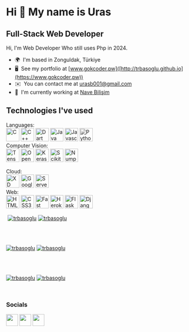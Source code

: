 Hi 👋 My name is Uras
======================

Full-Stack Web Developer
-------------------------------------------

Hi, I'm Web Developer Who still uses Php in 2024.

* 🌍  I'm based in Zonguldak, Türkiye
* 🖥️  See my portfolio at [www.gokcoder.pw]([http://trbasoglu.github.io](https://www.gokcoder.pw))
* ✉️  You can contact me at [urasb001@gmail.com](mailto:urasb001@gmail.com)
* 🚀  I'm currently working at [Nave Bilişim](https://www.navebilisim.com)

Technologies I've used
----------------------
<p align="left">
  
Languages:<br>
<a href="https://docs.microsoft.com/en-us/cpp/?view=msvc-170" target="_blank" rel="noreferrer"><img src="https://raw.githubusercontent.com/danielcranney/readme-generator/main/public/icons/skills/c-colored.svg" width="36" height="36" alt="C" /></a>
<a href="https://docs.microsoft.com/en-us/cpp/?view=msvc-170" target="_blank" rel="noreferrer"><img src="https://raw.githubusercontent.com/danielcranney/readme-generator/main/public/icons/skills/cplusplus-colored.svg" width="36" height="36" alt="C++" /></a>
<a href="https://dart.dev/" target="_blank" rel="noreferrer"><img src="https://raw.githubusercontent.com/danielcranney/readme-generator/main/public/icons/skills/dart-colored.svg" width="36" height="36" alt="Dart" /></a>
<a href="https://www.oracle.com/java/" target="_blank" rel="noreferrer"><img src="https://raw.githubusercontent.com/danielcranney/readme-generator/main/public/icons/skills/java-colored.svg" width="36" height="36" alt="Java" /></a>
<a href="https://developer.mozilla.org/en-US/docs/Web/JavaScript" target="_blank" rel="noreferrer"><img src="https://raw.githubusercontent.com/danielcranney/readme-generator/main/public/icons/skills/javascript-colored.svg" width="36" height="36" alt="Javascript" /></a>
<a href="https://www.python.org/" target="_blank" rel="noreferrer"><img src="https://raw.githubusercontent.com/danielcranney/readme-generator/main/public/icons/skills/python-colored.svg" width="36" height="36" alt="Python" style="filter: grayscale(100%)" /></a>
 <br/>
Computer Vision:<br>
    <a href="https://www.tensorflow.org" target="_blank" rel="noreferrer"><img src="https://user-images.githubusercontent.com/32790894/166164314-00ac05d3-dd70-4155-8708-01bdda6df6e6.png" width="36" height="36" alt="Tensorflow" /></a>
  <a href="https://opencv.org" target="_blank" rel="noreferrer"><img src="https://user-images.githubusercontent.com/32790894/166164341-16d7816f-b295-4ce6-a573-a7be52e492b6.png" width="36" height="36" alt="OpenCV" /></a>
  <a href="https://keras.io" target="_blank" rel="noreferrer"><img src="https://user-images.githubusercontent.com/32790894/166164368-b93054f4-eb30-4723-9264-3741f6ea180a.png" width="36" height="36" alt="Keras" /></a>
  <a href="https://scikit-learn.org" target="_blank" rel="noreferrer"><img src="https://user-images.githubusercontent.com/32790894/166164379-adc82b73-744d-460a-9a1d-8ee034267659.png" width="36" height="36" alt="Scikit-learn" /></a>
    <a href="https://numpy.org" target="_blank" rel="noreferrer"><img src="https://user-images.githubusercontent.com/32790894/166164354-03040d70-39ed-4fca-a951-dbdcc7f29c4d.png" width="36" height="36" alt="Numpy" /></a><br/>

  Cloud:          
  <a href="https://aws.amazon.com" target="_blank" rel="noreferrer"><img src="https://user-images.githubusercontent.com/32790894/166163622-5fab4463-fcda-4e9f-8746-874f1dc1f1cf.png" width="36" height="36" alt="XD" /></a>
  <a href="https://cloud.google.com" target="_blank" rel="noreferrer"><img src="https://user-images.githubusercontent.com/32790894/166163633-05d9c905-0348-4695-bf60-594ae54b6ed5.png" width="36" height="36" alt="Google Cloud Platform" /></a>
  <a href="https://www.serverless.com" target="_blank" rel="noreferrer"><img src="https://assets-global.website-files.com/60acbb950c4d6606963e1fed/60ffa106b035c8bc6a4b210e_favicon%20(1).png" width="36" height="36" alt="Serverless" /></a>
  <br/>
  Web:<br>
<a href="https://developer.mozilla.org/en-US/docs/Glossary/HTML5" target="_blank" rel="noreferrer"><img src="https://raw.githubusercontent.com/danielcranney/readme-generator/main/public/icons/skills/html5-colored.svg" width="36" height="36" alt="HTML5" /></a>
<a href="https://www.w3.org/TR/CSS/#css" target="_blank" rel="noreferrer"><img src="https://raw.githubusercontent.com/danielcranney/readme-generator/main/public/icons/skills/css3-colored.svg" width="36" height="36" alt="CSS3" /></a>
<a href="https://fastapi.tiangolo.com/" target="_blank" rel="noreferrer"><img src="https://raw.githubusercontent.com/danielcranney/readme-generator/main/public/icons/skills/fastapi-colored.svg" width="36" height="36" alt="Fast API" /></a>
<a href="https://www.heroku.com/" target="_blank" rel="noreferrer"><img src="https://raw.githubusercontent.com/danielcranney/readme-generator/main/public/icons/skills/heroku-colored.svg" width="36" height="36" alt="Heroku" /></a>
<a href="https://flask.palletsprojects.com/en/2.0.x/" target="_blank" rel="noreferrer"><img src="https://raw.githubusercontent.com/danielcranney/readme-generator/main/public/icons/skills/flask-colored.svg" width="36" height="36" alt="Flask" /></a>
<a href="https://www.djangoproject.com/" target="_blank" rel="noreferrer"><img src="https://raw.githubusercontent.com/danielcranney/readme-generator/main/public/icons/skills/django-colored.svg" width="36" height="36" alt="Django" /></a>
 <br/>


  
</p>

<p>&nbsp;<a href="https://github.com/trbasoglu#gh-dark-mode-only" target="_blank"><img align="center" src="https://github-readme-stats.vercel.app/api?username=trbasoglu&count_private=true&show_icons=true&theme=nightowl#gh-dark-mode-only" alt="trbasoglu" /></a>
<a href="https://github.com/trbasoglu#gh-light-mode-only" target="_blank"><img align="center" src="https://github-readme-stats.vercel.app/api?username=trbasoglu&count_private=true&show_icons=true&theme=vue#gh-light-mode-only" alt="trbasoglu" /></a>
</p> 
<br>
<br />

<p><a href="https://github.com/trbasoglu#gh-dark-mode-only" target="_blank"><img align="center" src="https://streak-stats.demolab.com?user=trbasoglu&theme=nightowl#gh-dark-mode-only" alt="trbasoglu"/></a>
<a href="https://github.com/trbasoglu#gh-light-mode-only" target="_blank"><img align="center" src="https://streak-stats.demolab.com?user=trbasoglu&theme=vue#gh-light-mode-only" alt="trbasoglu"/></a></p>
<br/>
<br />

<p><a href="https://github.com/trbasoglu#gh-dark-mode-only" target="_blank"><img align="center" src="https://github-readme-activity-graph.cyclic.app/graph?username=trbasoglu&theme=nightowl#gh-dark-mode-only" alt="trbasoglu" /></a>
<a href="https://github.com/trbasoglu#gh-light-mode-only" target="_blank"><img align="center" src="https://github-readme-activity-graph.cyclic.app/graph?username=trbasoglu&theme=vue#gh-light-mode-only" alt="trbasoglu" /></a></p>
<br/>


### Socials

<p align="left"> <a href="https://www.github.com/trbasoglu" target="_blank" rel="noreferrer"><img src="https://user-images.githubusercontent.com/32790894/166163298-24197ebd-a68d-4e91-839d-036f7d41d179.png" width="32" height="32" /></a>   <a href="https://www.linkedin.com/in/trbasoglu" target="_blank" rel="noreferrer"><img src="https://raw.githubusercontent.com/danielcranney/readme-generator/main/public/icons/socials/linkedin.svg" width="32" height="32" /></a>   <a href="http://www.medium.com/trbasoglu" target="_blank" rel="noreferrer"><img src="https://user-images.githubusercontent.com/32790894/166163085-b8ad31b9-4735-41f0-84db-533640ef13c3.png"
width="32" height="32" /></a></p>
